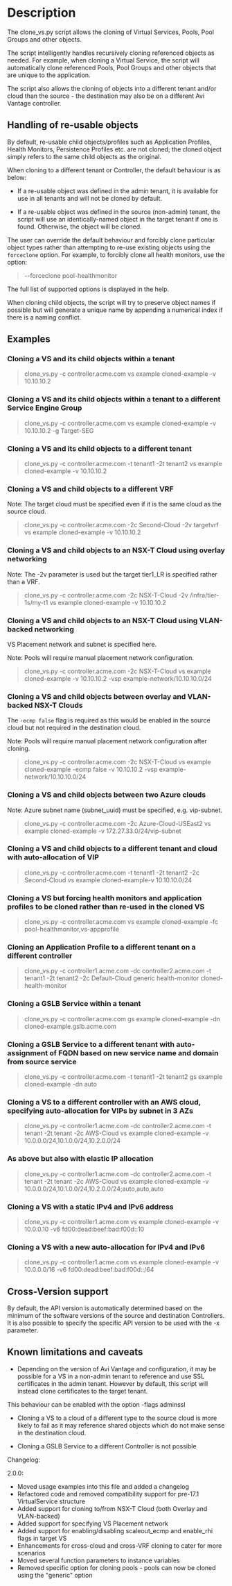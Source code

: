 # Description

The clone_vs.py script allows the cloning of Virtual Services, Pools, Pool Groups and other objects.

The script intelligently handles recursively cloning referenced objects as needed. For example, when cloning a Virtual Service, the script will automatically clone referenced Pools, Pool Groups and other objects that are unique to the application.

The script also allows the cloning of objects into a different tenant and/or cloud than the source - the destination may also be on a different Avi Vantage controller.

## Handling of re-usable objects

By default, re-usable child objects/profiles such as Application Profiles, Health Monitors, Persistence Profiles etc. are not cloned; the cloned object simply refers to the same child objects as the original.

When cloning to a different tenant or Controller, the default behaviour is as below:

* If a re-usable object was defined in the admin tenant, it is available for use in all tenants and will not be cloned by default.

* If a re-usable object was defined in the source (non-admin) tenant, the script will use an identically-named object in the target tenant if one is found. Otherwise, the object will be cloned.

The user can override the default behaviour and forcibly clone particular object types rather than attempting to re-use existing objects using the `forceclone` option. For example, to forcibly clone all health monitors, use the option:

> --forceclone pool-healthmonitor

The full list of supported options is displayed in the help.

When cloning child objects, the script will try to preserve object names if possible but will generate a unique name by appending a numerical index if there is a naming conflict.

## Examples

### Cloning a VS and its child objects within a tenant

> clone_vs.py -c controller.acme.com vs example cloned-example -v 10.10.10.2

### Cloning a VS and its child objects within a tenant to a different Service Engine Group

> clone_vs.py -c controller.acme.com vs example cloned-example -v 10.10.10.2 -g Target-SEG

### Cloning a VS and its child objects to a different tenant

> clone_vs.py -c controller.acme.com -t tenant1 -2t tenant2 vs example cloned-example -v 10.10.10.2

### Cloning a VS and child objects to a different VRF

Note: The target cloud must be specified even if it is the same cloud as the source cloud.

> clone_vs.py -c controller.acme.com -2c Second-Cloud -2v targetvrf vs example cloned-example -v 10.10.10.2

### Cloning a VS and child objects to an NSX-T Cloud using overlay networking

Note: The -2v parameter is used but the target tier1_LR is specified rather than a VRF.

> clone_vs.py -c controller.acme.com -2c NSX-T-Cloud -2v /infra/tier-1s/my-t1 vs example cloned-example -v 10.10.10.2

### Cloning a VS and child objects to an NSX-T Cloud using VLAN-backed networking

VS Placement network and subnet is specified here.

Note: Pools will require manual placement network configuration.

> clone_vs.py -c controller.acme.com -2c NSX-T-Cloud vs example cloned-example -v 10.10.10.2 -vsp example-network/10.10.10.0/24

### Cloning a VS and child objects between overlay and VLAN-backed NSX-T Clouds

The `-ecmp false` flag is required as this would be enabled in the source cloud but not required in the destination cloud.

Note: Pools will require manual placement network configuration after cloning.

> clone_vs.py -c controller.acme.com -2c NSX-T-Cloud vs example cloned-example -ecmp false -v 10.10.10.2 -vsp example-network/10.10.10.0/24

### Cloning a VS and child objects between two Azure clouds

Note: Azure subnet name (subnet_uuid) must be specified, e.g. vip-subnet.

> clone_vs.py -c controller.acme.com -2c Azure-Cloud-USEast2 vs example cloned-example -v 172.27.33.0/24/vip-subnet

### Cloning a VS and child objects to a different tenant and cloud with auto-allocation of VIP

> clone_vs.py -c controller.acme.com -t tenant1 -2t tenant2 -2c Second-Cloud vs example cloned-example-v 10.10.10.0/24

### Cloning a VS but forcing health monitors and application profiles to be cloned rather than re-used in the cloned VS

> clone_vs.py -c controller.acme.com vs example cloned-example -fc pool-healthmonitor,vs-appprofile

### Cloning an Application Profile to a different tenant on a different controller

> clone_vs.py -c controller1.acme.com -dc controller2.acme.com -t tenant1 -2t tenant2 -2c Default-Cloud generic health-monitor cloned-health-monitor

### Cloning a GSLB Service within a tenant

> clone_vs.py -c controller.acme.com gs example cloned-example -dn cloned-example.gslb.acme.com

### Cloning a GSLB Service to a different tenant with auto-assignment of FQDN based on new service name and domain from source service

> clone_vs.py -c controller.acme.com -t tenant1 -2t tenant2 gs example cloned-example -dn auto

### Cloning a VS to a different controller with an AWS cloud, specifying auto-allocation for VIPs by subnet in 3 AZs

> clone_vs.py -c controller1.acme.com -dc controller2.acme.com -t tenant -2t tenant -2c AWS-Cloud vs example cloned-example -v 10.0.0.0/24,10.1.0.0/24,10.2.0.0/24

### As above but also with elastic IP allocation

> clone_vs.py -c controller1.acme.com -dc controller2.acme.com -t tenant -2t tenant -2c AWS-Cloud vs example cloned-example -v 10.0.0.0/24,10.1.0.0/24,10.2.0.0/24;auto,auto,auto

### Cloning a VS with a static IPv4 and IPv6 address

> clone_vs.py -c controller1.acme.com vs example cloned-example -v 10.0.0.10 -v6 fd00:dead:beef:bad:f00d::10

### Cloning a VS with a new auto-allocation for IPv4 and IPv6

> clone_vs.py -c controller1.acme.com vs example cloned-example -v 10.0.0.0/16 -v6 fd00:dead:beef:bad:f00d::/64

## Cross-Version support

By default, the API version is automatically determined based on the minimum of the software versions of the source and destination Controllers. It is also possible to specify the specific API version to be used with the -x parameter.

## Known limitations and caveats

* Depending on the version of Avi Vantage and configuration, it may be possible for a VS in a non-admin tenant to reference and use SSL certificates in the admin tenant. However by default, this script will instead clone certificates to the target tenant.

This behaviour can be enabled with the option -flags adminssl

* Cloning a VS to a cloud of a different type to the source cloud is more likely to fail as it may reference shared objects which do not make sense in the destination cloud.

* Cloning a GSLB Service to a different Controller is not possible

Changelog:

2.0.0:

* Moved usage examples into this file and added a changelog
* Refactored code and removed compatibility support for pre-17.1 VirtualService structure
* Added support for cloning to/from NSX-T Cloud (both Overlay and VLAN-backed)
* Added support for specifying VS Placement network
* Added support for enabling/disabling scaleout_ecmp and enable_rhi flags in target VS
* Enhancements for cross-cloud and cross-VRF cloning to cater for more scenarios
* Moved several function parameters to instance variables
* Removed specific option for cloning pools - pools can now be cloned using the "generic" option
